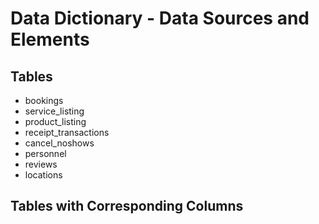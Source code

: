 # Data Dictionary - Data Sources and Elements

## Tables
- bookings
- service_listing
- product_listing
- receipt_transactions
- cancel_noshows
- personnel
- reviews
- locations

## Tables with Corresponding Columns